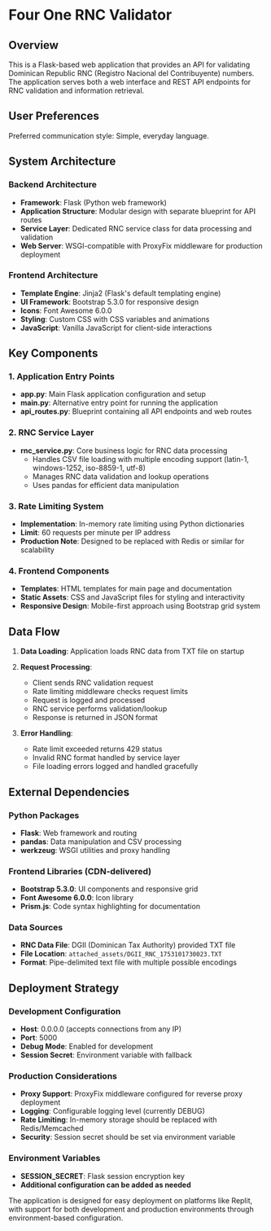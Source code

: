 # Four One RNC Validator

## Overview

This is a Flask-based web application that provides an API for validating Dominican Republic RNC (Registro Nacional del Contribuyente) numbers. The application serves both a web interface and REST API endpoints for RNC validation and information retrieval.

## User Preferences

Preferred communication style: Simple, everyday language.

## System Architecture

### Backend Architecture
- **Framework**: Flask (Python web framework)
- **Application Structure**: Modular design with separate blueprint for API routes
- **Service Layer**: Dedicated RNC service class for data processing and validation
- **Web Server**: WSGI-compatible with ProxyFix middleware for production deployment

### Frontend Architecture
- **Template Engine**: Jinja2 (Flask's default templating engine)
- **UI Framework**: Bootstrap 5.3.0 for responsive design
- **Icons**: Font Awesome 6.0.0
- **Styling**: Custom CSS with CSS variables and animations
- **JavaScript**: Vanilla JavaScript for client-side interactions

## Key Components

### 1. Application Entry Points
- **app.py**: Main Flask application configuration and setup
- **main.py**: Alternative entry point for running the application
- **api_routes.py**: Blueprint containing all API endpoints and web routes

### 2. RNC Service Layer
- **rnc_service.py**: Core business logic for RNC data processing
  - Handles CSV file loading with multiple encoding support (latin-1, windows-1252, iso-8859-1, utf-8)
  - Manages RNC data validation and lookup operations
  - Uses pandas for efficient data manipulation

### 3. Rate Limiting System
- **Implementation**: In-memory rate limiting using Python dictionaries
- **Limit**: 60 requests per minute per IP address
- **Production Note**: Designed to be replaced with Redis or similar for scalability

### 4. Frontend Components
- **Templates**: HTML templates for main page and documentation
- **Static Assets**: CSS and JavaScript files for styling and interactivity
- **Responsive Design**: Mobile-first approach using Bootstrap grid system

## Data Flow

1. **Data Loading**: Application loads RNC data from TXT file on startup
2. **Request Processing**: 
   - Client sends RNC validation request
   - Rate limiting middleware checks request limits
   - Request is logged and processed
   - RNC service performs validation/lookup
   - Response is returned in JSON format

3. **Error Handling**: 
   - Rate limit exceeded returns 429 status
   - Invalid RNC format handled by service layer
   - File loading errors logged and handled gracefully

## External Dependencies

### Python Packages
- **Flask**: Web framework and routing
- **pandas**: Data manipulation and CSV processing
- **werkzeug**: WSGI utilities and proxy handling

### Frontend Libraries (CDN-delivered)
- **Bootstrap 5.3.0**: UI components and responsive grid
- **Font Awesome 6.0.0**: Icon library
- **Prism.js**: Code syntax highlighting for documentation

### Data Sources
- **RNC Data File**: DGII (Dominican Tax Authority) provided TXT file
- **File Location**: `attached_assets/DGII_RNC_1753101730023.TXT`
- **Format**: Pipe-delimited text file with multiple possible encodings

## Deployment Strategy

### Development Configuration
- **Host**: 0.0.0.0 (accepts connections from any IP)
- **Port**: 5000
- **Debug Mode**: Enabled for development
- **Session Secret**: Environment variable with fallback

### Production Considerations
- **Proxy Support**: ProxyFix middleware configured for reverse proxy deployment
- **Logging**: Configurable logging level (currently DEBUG)
- **Rate Limiting**: In-memory storage should be replaced with Redis/Memcached
- **Security**: Session secret should be set via environment variable

### Environment Variables
- **SESSION_SECRET**: Flask session encryption key
- **Additional configuration can be added as needed**

The application is designed for easy deployment on platforms like Replit, with support for both development and production environments through environment-based configuration.